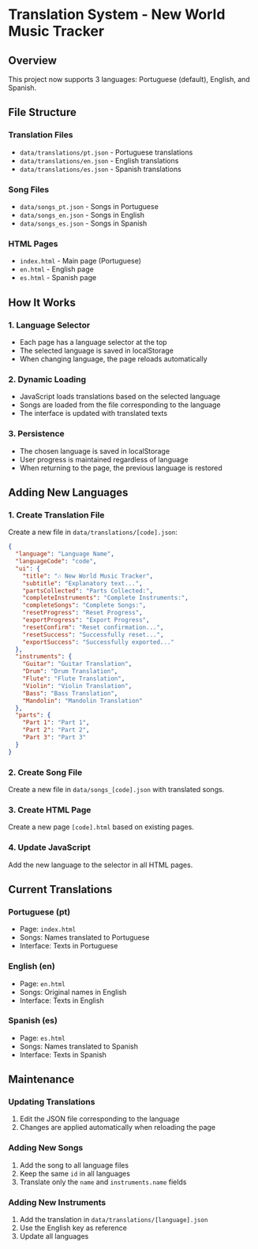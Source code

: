 # Translation System - New World Music Tracker

## Overview
This project now supports 3 languages: Portuguese (default), English, and Spanish.

## File Structure

### Translation Files
- `data/translations/pt.json` - Portuguese translations
- `data/translations/en.json` - English translations  
- `data/translations/es.json` - Spanish translations

### Song Files
- `data/songs_pt.json` - Songs in Portuguese
- `data/songs_en.json` - Songs in English
- `data/songs_es.json` - Songs in Spanish

### HTML Pages
- `index.html` - Main page (Portuguese)
- `en.html` - English page
- `es.html` - Spanish page

## How It Works

### 1. Language Selector
- Each page has a language selector at the top
- The selected language is saved in localStorage
- When changing language, the page reloads automatically

### 2. Dynamic Loading
- JavaScript loads translations based on the selected language
- Songs are loaded from the file corresponding to the language
- The interface is updated with translated texts

### 3. Persistence
- The chosen language is saved in localStorage
- User progress is maintained regardless of language
- When returning to the page, the previous language is restored

## Adding New Languages

### 1. Create Translation File
Create a new file in `data/translations/[code].json`:

```json
{
  "language": "Language Name",
  "languageCode": "code",
  "ui": {
    "title": "🎶 New World Music Tracker",
    "subtitle": "Explanatory text...",
    "partsCollected": "Parts Collected:",
    "completeInstruments": "Complete Instruments:",
    "completeSongs": "Complete Songs:",
    "resetProgress": "Reset Progress",
    "exportProgress": "Export Progress",
    "resetConfirm": "Reset confirmation...",
    "resetSuccess": "Successfully reset...",
    "exportSuccess": "Successfully exported..."
  },
  "instruments": {
    "Guitar": "Guitar Translation",
    "Drum": "Drum Translation",
    "Flute": "Flute Translation",
    "Violin": "Violin Translation",
    "Bass": "Bass Translation",
    "Mandolin": "Mandolin Translation"
  },
  "parts": {
    "Part 1": "Part 1",
    "Part 2": "Part 2",
    "Part 3": "Part 3"
  }
}
```

### 2. Create Song File
Create a new file in `data/songs_[code].json` with translated songs.

### 3. Create HTML Page
Create a new page `[code].html` based on existing pages.

### 4. Update JavaScript
Add the new language to the selector in all HTML pages.

## Current Translations

### Portuguese (pt)
- Page: `index.html`
- Songs: Names translated to Portuguese
- Interface: Texts in Portuguese

### English (en)  
- Page: `en.html`
- Songs: Original names in English
- Interface: Texts in English

### Spanish (es)
- Page: `es.html` 
- Songs: Names translated to Spanish
- Interface: Texts in Spanish

## Maintenance

### Updating Translations
1. Edit the JSON file corresponding to the language
2. Changes are applied automatically when reloading the page

### Adding New Songs
1. Add the song to all language files
2. Keep the same `id` in all languages
3. Translate only the `name` and `instruments.name` fields

### Adding New Instruments
1. Add the translation in `data/translations/[language].json`
2. Use the English key as reference
3. Update all languages
